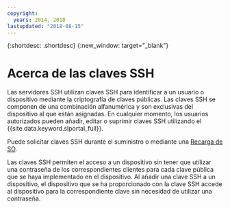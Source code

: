 ```yaml
---
copyright:
  years: 2014, 2018
lastupdated: "2018-08-15"
---
```


{:shortdesc: .shortdesc}
{:new_window: target="_blank"}

# Acerca de las claves SSH

Las servidores SSH utilizan claves SSH para identificar a un usuario o dispositivo mediante la criptografía de claves públicas. Las claves SSH se componen de una combinación alfanumérica y son exclusivas del dispositivo al que están asignadas. En cualquier momento, los usuarios autorizados pueden añadir, editar o suprimir claves SSH utilizando el {{site.data.keyword.slportal_full}}.

Puede solicitar claves SSH durante el suministro o mediante una [Recarga de SO](../software/vsi_reload_os.html).


Las claves SSH permiten el acceso a un dispositivo sin tener que utilizar una contraseña de los correspondientes clientes para cada clave pública que se haya implementado en el dispositivo. Al añadir una clave SSH a un dispositivo, el dispositivo que se ha proporcionado con la clave SSH accede al dispositivo para la correspondiente clave sin necesidad de utilizar una contraseña.
